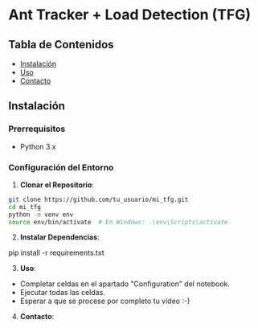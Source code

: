 # Ant Tracker + Load Detection (TFG)

## Tabla de Contenidos

- [Instalación](#instalación)
- [Uso](#uso)
- [Contacto](#contacto)

## Instalación

### Prerrequisitos

- Python 3.x

### Configuración del Entorno

1. **Clonar el Repositorio**:
```bash
git clone https://github.com/tu_usuario/mi_tfg.git
cd mi_tfg
python -m venv env
source env/bin/activate  # En Windows: .\env\Scripts\activate
```
2. **Instalar Dependencias**:

pip install -r requirements.txt

3. **Uso**:

- Completar celdas en el apartado "Configuration" del notebook.
- Ejecutar todas las celdas.
- Esperar a que se procese por completo tu vídeo :-)

4. **Contacto**:
